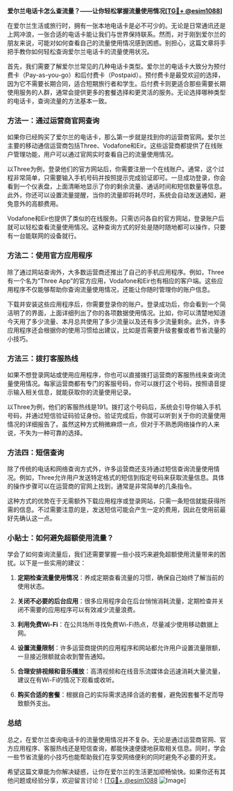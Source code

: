 **爱尔兰电话卡怎么查流量？——让你轻松掌握流量使用情况[[TG💪+ @esim1088](https://t.me/s/esim1088)]**

在爱尔兰生活或旅行时，拥有一张本地电话卡是必不可少的。无论是日常通讯还是上网冲浪，一张合适的电话卡能让我们与世界保持联系。然而，对于刚到爱尔兰的朋友来说，可能对如何查看自己的流量使用情况感到困惑。别担心，这篇文章将手把手教你如何轻松查询爱尔兰电话卡的流量使用状况。

首先，我们需要了解爱尔兰常见的几种电话卡类型。爱尔兰的电话卡大致分为预付费卡（Pay-as-you-go）和后付费卡（Postpaid）。预付费卡是最受欢迎的选择，因为它不需要长期合同，适合短期旅行者和学生。后付费卡则更适合那些需要长期使用服务的人群，通常会提供更多的套餐选择和更灵活的服务。无论选择哪种类型的电话卡，查询流量的方法基本一致。

### 方法一：通过运营商官网查询

如果你已经购买了爱尔兰的电话卡，那么第一步就是找到你的运营商官网。爱尔兰主要的移动通信运营商包括Three、Vodafone和Eir。这些运营商都提供了在线账户管理功能，用户可以通过官网实时查看自己的流量使用情况。

以Three为例，登录他们的官方网站后，你需要注册一个在线账户。通常，这个过程非常简单，只需要输入手机号码并按照提示完成验证即可。一旦成功登录，你会看到一个仪表盘，上面清晰地显示了你的剩余流量、通话时间和短信数量等信息。此外，你还可以设置流量提醒，当你的流量即将耗尽时，系统会自动发送通知，避免意外的高额费用。

Vodafone和Eir也提供了类似的在线服务。只需访问各自的官方网站，登录账户后就可以轻松查看流量使用情况。这种查询方式的好处是随时随地都可以操作，只要有一台能联网的设备就行。

### 方法二：使用官方应用程序

除了通过网站查询外，大多数运营商还推出了自己的手机应用程序。例如，Three有一个名为“Three App”的官方应用，Vodafone和Eir也有相应的客户端。这些应用程序不仅能够帮助你查询流量使用情况，还能让你随时管理你的账户信息。

下载并安装这些应用程序后，你需要登录你的账户。登录成功后，你会看到一个简洁明了的界面，上面详细列出了你的各项数据使用情况。比如，你可以清楚地知道今天用了多少流量、本月总共使用了多少流量以及还有多少流量剩余。此外，许多应用程序还会根据你的使用习惯给出建议，比如是否需要升级套餐或者节省流量的小技巧。

### 方法三：拨打客服热线

如果不想登录网站或使用应用程序，你也可以直接拨打运营商的客服热线来查询流量使用情况。每家运营商都有专门的客服号码，你可以拨打这个号码，按照语音提示输入相关信息，就能获取你的流量使用记录。

以Three为例，他们的客服热线是191。拨打这个号码后，系统会引导你输入手机号码，并通过短信验证码验证身份。验证完成后，你就可以听到关于你的流量使用情况的详细报告了。虽然这种方式稍微麻烦一点，但对于不熟悉网络操作的人来说，不失为一种可靠的选择。

### 方法四：短信查询

除了传统的电话和网络查询方式外，许多运营商还支持通过短信查询流量使用情况。例如，Three允许用户发送特定格式的短信到指定号码来获取流量信息。具体的操作步骤可以在运营商的官网上找到，通常是非常简单的几条指令。

这种方式的优势在于无需额外下载应用程序或登录网站，只需一条短信就能获得所需的信息。不过需要注意的是，发送短信可能会产生一定的费用，因此在使用前最好先确认这一点。

### 小贴士：如何避免超额使用流量？

学会了如何查询流量后，我们还需要掌握一些小技巧来避免超额使用流量带来的困扰。以下是一些实用的建议：

1. **定期检查流量使用情况**：养成定期查看流量的习惯，确保自己始终了解当前的使用状态。
   
2. **关闭不必要的后台应用**：很多应用程序会在后台悄悄消耗流量，定期检查并关闭不需要的应用程序可以有效减少流量浪费。

3. **利用免费Wi-Fi**：在公共场所寻找免费Wi-Fi热点，尽量减少使用移动数据上网。

4. **设置流量限制**：许多运营商提供的应用程序和网站都允许用户设置流量限额，一旦接近限额就会收到警告通知。

5. **合理安排视频和音乐播放**：高清视频和在线音乐流媒体会迅速消耗大量流量，建议在有Wi-Fi的情况下观看或收听。

6. **购买合适的套餐**：根据自己的实际需求选择合适的套餐，避免因套餐不足而导致额外支出。

### 总结

总之，在爱尔兰查询电话卡的流量使用情况并不复杂。无论是通过运营商官网、官方应用程序、客服热线还是短信查询，都能快速便捷地获取相关信息。同时，学会一些节省流量的小技巧也能帮助我们在享受网络便利的同时避免不必要的开支。

希望这篇文章能为你解决疑惑，让你在爱尔兰的生活更加顺畅愉快。如果你还有其他问题或经验分享，欢迎留言讨论！[[TG💪+ @esim1088](https://t.me/s/esim1088) ![Image](https://i.postimg.cc/4NQfJmqS/Snipaste-2025-05-13-00-14-12.png)]